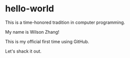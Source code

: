 # hello-world

This is a time-honored tradition in computer programming.

My name is Wilson Zhang!

This is my official first time using GitHub.

Let's shack it out.
